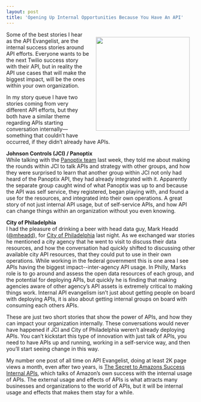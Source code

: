 ```yaml
---
layout: post
title: 'Opening Up Internal Opportunities Because You Have An API'
---
```

<p><img style="padding: 15px;" src="https://s3.amazonaws.com/kinlane-productions/bw-icons/bw-internal.png" alt="" width="250" align="right" /></p>
<p>Some of the best stories I hear as the API Evangelist, are the internal success stories around API efforts. Everyone wants to be the next Twilio success story with their API, but in reality the API use cases that will make the biggest impact, will be the ones within your own organization.</p>
<p>In my story queue I have two stories coming from very different API efforts, but they both have a similar theme regarding APIs starting conversation internally&mdash;something that couldn&rsquo;t have occurred, if they didn&rsquo;t already have APIs.</p>
<p><strong>Johnson Controls (JCI) / Panoptix</strong><br /> While talking with the <a href="https://whatspossible.johnsoncontrols.com/community/panoptix">Panoptix team</a> last week, they told me about making the rounds within JCI to talk APIs and strategy with other groups, and how they were surprised to learn that another group within JCI not only had heard of the Panoptix API, they had already integrated with it. Apparently the separate group caught wind of what Panoptix was up to and because the API was self service, they registered, began playing with, and found a use for the resources, and integrated into their own operations. A great story of not just internal API usage, but of self-service APIs, and how API can change things within an organization without you even knowing.</p>
<p><strong>City of Philadelphia</strong><br /> I had the pleasure of drinking a beer with head data guy, Mark Headd (<a href="https://twitter.com/mheadd">@mheadd</a>), for <a href="http://phlapi.com/">City of Philadelphia</a> last night. As we exchanged war stories he mentioned a city agency that he went to visit to discuss their data resources, and how the conversation had quickly shifted to discussing other available city API resources, that they could put to use in their own operations. While working in the federal government this is one area I see APIs having the biggest impact--inter-agency API usage. In Philly, Marks role is to go around and assess the open data resources of each group, and the potential for deploying APIs, but quickly he is finding that making agencies aware of other agency&rsquo;s API assets is extremely critical to making things work. Internal API evangelism isn&rsquo;t just about getting people on board with deploying APIs, it is also about getting internal groups on board with consuming each others APIs.</p>
<p>These are just two short stories that show the power of APIs, and how they can impact your organization internally. These conversations would never have happened if JCI and City of Philadelphia weren&rsquo;t already deploying APIs. You can&rsquo;t kickstart this type of innovation with just talk of APIs, you need to have APIs up and running, working in a self-service way, and then you&rsquo;ll start seeing change in this way.</p>
<p>My number one post of all time on API Evangelist, doing at least 2K page views a month, even after two years, is <a href="http://apievangelist.com/2012/01/12/the-secret-to-amazons-success-internal-apis/">The Secret to Amazons Success Internal APIs</a>, which talks of Amazon&rsquo;s own success with the internal usage of APIs. The external usage and effects of APIs is what attracts many businesses and organizations to the world of APIs, but it will be internal usage and effects that makes them stay for a while.</p>